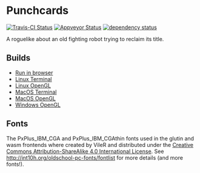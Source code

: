 # Punchcards

[![Travis-CI Status](https://travis-ci.org/stevebob/punchcards.svg?branch=master)](https://travis-ci.org/stevebob/punchcards)
[![Appveyor Status](https://ci.appveyor.com/api/projects/status/github/stevebob/punchcards?branch=master&svg=true)](https://ci.appveyor.com/project/stevebob/punchcards)
[![dependency status](https://deps.rs/repo/github/stevebob/punchcards/status.svg)](https://deps.rs/repo/github/stevebob/punchcards)

A roguelike about an old fighting robot trying to reclaim its title.

## Builds

- [Run in browser](https://games.gridbugs.org/punchcards/master/)
- [Linux Terminal](https://files.gridbugs.org/punchcards-terminal-linux-x86_64-master.zip)
- [Linux OpenGL](https://files.gridbugs.org/punchcards-opengl-linux-x86_64-master.zip)
- [MacOS Terminal](https://files.gridbugs.org/punchcards-terminal-macos-x86_64-master.zip)
- [MacOS OpenGL](https://files.gridbugs.org/PunchCards-master.dmg)
- [Windows OpenGL](https://files.gridbugs.org/punchcards-opengl-windows-x86_64-master.zip)


## Fonts

The PxPlus\_IBM\_CGA and PxPlus\_IBM\_CGAthin fonts used in the
glutin and wasm frontends where created by VileR and distributed
under the [Creative Commons Attribution-ShareAlike 4.0 International License](https://creativecommons.org/licenses/by-sa/4.0/).
See http://int10h.org/oldschool-pc-fonts/fontlist for more details
(and more fonts!).
